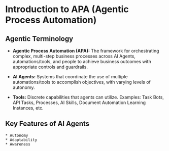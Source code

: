 # Introduction to APA (Agentic Process Automation)

## Agentic Terminology

* **Agentic Process Automation (APA):**
    The framework for orchestrating complex, multi-step business processes across AI Agents, automations/tools, and people to achieve business outcomes with appropriate controls and guardrails.

* **AI Agents:**
    Systems that coordinate the use of multiple automations/tools to accomplish objectives, with varying levels of autonomy.
    
* **Tools:**
    Discrete capabilities that agents can utilize. Examples: Task Bots, API Tasks, Processes, AI Skills, Document Automation Learning Instances, etc.

## Key Features of AI Agents

    * Autonomy
    * Adaptability
    * Awareness